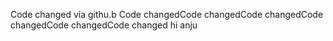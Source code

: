Code changed via githu.b 
Code changedCode changedCode changedCode changedCode changedCode changed
hi anju
